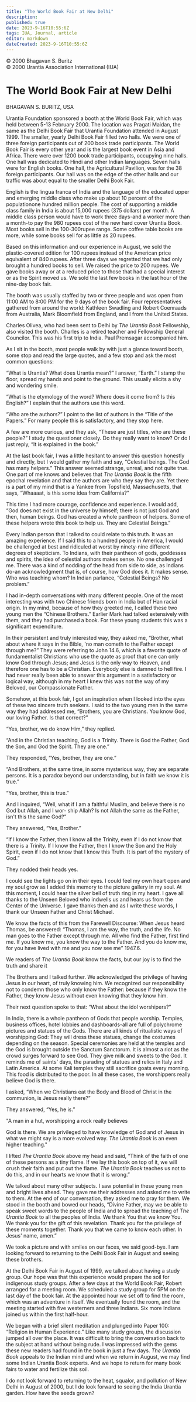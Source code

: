 ```yaml
---
title: "The World Book Fair at New Delhi"
description: 
published: true
date: 2023-9-16T10:55:6Z
tags: IUA, Journal, article
editor: markdown
dateCreated: 2023-9-16T10:55:6Z
---
```


<p class="v-card v-sheet theme--light grey lighten-3 px-2">© 2000 Bhagavan S. Buritz<br>© 2000 Urantia Association International (IUA)</p>

# The World Book Fair at New Delhi 

BHAGAVAN S. BURITZ, USA

Urantia Foundation sponsored a booth at the World Book Fair, which was held between 5-13 February 2000. The location was Pragati Maidan, the same as the Delhi Book Fair that Urantia Foundation attended in August 1999. The smaller, yearly Delhi Book Fair filled two halls. We were one of three foreign participants out of 200 book trade participants. The World Book Fair is every other year and is the largest book event in Asia and Africa. There were over 1200 book trade participants, occupying nine halls. One hall was dedicated to Hindi and other Indian languages. Seven halls were for English books. One hall, the Agricultural Pavilion, was for the 38 foreign participants. Our hall was on the edge of the other halls and our traffic was about equal to the smaller Delhi Book Fair.

English is the lingua franca of India and the language of the educated upper and emerging middle class who make up about 10 percent of the populationone hundred million people. The cost of supporting a middle class family in India is about 15,000 rupees (375 dollars) per month. A middle class person would have to work three days-and a worker more than a month-to pay the 980 rupees cost of the new hard cover Urantia Book. Most books sell in the 100-300rupee range. Some coffee table books are more, while some books sell for as little as 20 rupees.

Based on this information and our experience in August, we sold the plastic-covered edition for 100 rupees instead of the American price equivalent of 840 rupees. After three days we regretted that we had only brought a hundred books to sell. We raised the price to 200 rupees. We gave books away or at a reduced price to those that had a special interest or as the Spirit moved us. We sold the last few books in the last hour of the nine-day book fair.

The booth was usually staffed by two or three people and was open from 11:00 AM to 8:00 PM for the 9 days of the book fair. Four representatives gathered from around the world: Kathleen Swadling and Robert Coenraads from Australia, Mark Bloomfield from England, and I from the United States.

Charles Olivea, who had been sent to Delhi by _The Urantia Book_ Fellowship, also visited the booth. Charles is a retired teacher and Fellowship General Councilor. This was his first trip to India. Paul Premsagar accompanied him.

As I sit in the booth, most people walk by with just a glance toward booth, some stop and read the large quotes, and a few stop and ask the most common questions:

“What is Urantia? What does Urantia mean?” I answer, “Earth.” I stamp the floor, spread my hands and point to the ground. This usually elicits a shy and wondering smile.

“What is the etymology of the word? Where does it come from? Is this English?” I explain that the authors use this word.

“Who are the authors?” I point to the list of authors in the “Title of the Papers.” For many people this is satisfactory, and they stop here.

A few are more curious, and they ask, “These are just titles, who are these people?” I study the questioner closely. Do they really want to know? Or do I just reply, “It is explained in the book.”

At the last book fair, I was a little hesitant to answer this question honestly and directly, but I would gather my faith and say, “Celestial beings. The God has many helpers.” This answer seemed strange, unreal, and not quite true. One part of me knows and believes that _The Urantia Book_ is the fifth epochal revelation and that the authors are who they say they are. Yet there is a part of my mind that is a Yankee from Topsfield, Massachusetts, that says, “Whaaaat, is this some idea from California?”

This time I had more courage, confidence and experience. I would add, “God does not exist in the universe by himself; there is not just God and then, human beings. God has created a whole pantheon of helpers. Some of these helpers wrote this book to help us. They are Celestial Beings.”

Every Indian person that I talked to could relate to this truth. It was an amazing experience. If I said this to a hundred people in America, I would be challenged at best and ridiculed at worst by ninety-nine different degrees of skepticism. To Indians, with their pantheon of gods, goddesses and spirits, the idea of celestial authors makes sense. No one challenged me. There was a kind of nodding of the head from side to side, as Indians do-an acknowledgment that is, of course, how God does it. It makes sense. Who was teaching whom? In Indian parlance, “Celestial Beings? No problem.”

I had in-depth conversations with many different people. One of the most interesting was with two Chinese friends born in India but of Han racial origin. In my mind, because of how they greeted me, I called these two young men the “Chinese Brothers.” Earlier Mark had talked extensively with them, and they had purchased a book. For these young students this was a significant expenditure.

In their persistent and truly interested way, they asked me, “Brother, what about where it says in the Bible, 'no man cometh to the Father except through me?” They were referring to John 14.6, which is a favorite quote of fundamentalist Christians who use the quote as proof that one can only know God through Jesus; and Jesus is the only way to Heaven, and therefore one has to be a Christian. Everybody else is damned to hell fire. I had never really been able to answer this argument in a satisfactory or logical way, although in my heart I knew this was not the way of my Beloved, our Compassionate Father.

Somehow, at this book fair, I got an inspiration when I looked into the eyes of these two sincere truth seekers. I said to the two young men in the same way they had addressed me, “Brothers, you are Christians. You know God, our loving Father. Is that correct?”

“Yes, brother, we do know Him,” they replied.

“And in the Christian teaching, God is a Trinity. There is God the Father, God the Son, and God the Spirit. They are one.”

They responded, “Yes, brother, they are one.”

“And Brothers, at the same time, in some mysterious way, they are separate persons. It is a paradox beyond our understanding, but in faith we know it is true.”

“Yes, brother, this is true.”

And I inquired, “Well, what if I am a faithful Mus$\mathrm{lim}$, and believe there is no God but Allah, and I wor- ship Allah? Is not Allah the same as the Father, isn't this the same God?”

They answered, “Yes, Brother.”

“If I know the Father, then I know all the Trinity, even if I do not know that there is a Trinity. If I know the Father, then I know the Son and the Holy Spirit, even if I do not know that I know this Truth. It is part of the mystery of God.”

They nodded their heads yes.

I could see the lights go on in their eyes. I could feel my own heart open and my soul grow as I added this memory to the picture gallery in my soul. At this moment, I could hear the silver bell of truth ring in my heart. I gave all thanks to the Unseen Beloved who indwells us and hears us from the Center of the Universe. I gave thanks then and as I write these words, I thank our Unseen Father and Christ Michael.

We know the facts of this from the Farewell Discourse: When Jesus heard Thomas, be answered: “Thomas, I am the way, the truth, and the life. No man goes to the Father except through me. All who find the Father, first find me. If you know me, you know the way to the Father. And you do know me, for you have lived with me and you now see me” 1947.6.

We readers of _The Urantia Book_ know the facts, but our joy is to find the truth and share it

The Brothers and I talked further. We acknowledged the privilege of having Jesus in our heart, of truly knowing him. We recognized our responsibility not to condemn those who only know the Father: because if they know the Father, they know Jesus without even knowing that they know him.

Their next question spoke to that: “What about the idol worshipers?”

In India, there is a whole pantheon of Gods that people worship. Temples, business offices, hotel lobbies and dashboards-all are full of polychrome pictures and statues of the Gods. There are all kinds of ritualistic ways of worshipping God: They will dress these statues, change the costumes depending on the season. Special ceremonies are held at the temples and the God is brought outside the Sanctum Sanctorum. It is almost a riot as the crowd surges forward to see God. They give milk and sweets to the God. It reminds me of saints' days, the parading of statues and relics in Italy and Latin America. At some Kali temples they still sacrifice goats every morning. This food is distributed to the poor. In all these cases, the worshippers really believe God is there.

I asked, “When we Christians eat the Body and Blood of Christ in the communion, is Jesus really there?”

They answered, “Yes, he is.”

"A man in a hut, worshipping a rock really believes

God is there. We are privileged to have knowledge of God and of Jesus in what we might say is a more evolved way. _The Urantia Book_ is an even higher teaching."

I lifted _The Urantia Book_ above my head and said, “Think of the faith of one of these persons as a tiny flame. If we lay this book on top of it, we will crush their faith and put out the flame. _The Urantia Book_ teaches us not to do this, and in our hearts we know that it is wrong.”

We talked about many other subjects. I saw potential in these young men and bright lives ahead. They gave me their addresses and asked me to write to them. At the end of our conversation, they asked me to pray for them. We stood in the booth and bowed our heads, “Divine Father, may we be able to speak sweet words to the people of India and to spread the teaching of _The Urantia Book_ to all the peoples of India. We thank You that we know You. We thank you for the gift of this revelation. Thank you for the privilege of these moments together. Thank you that we came to know each other. In Jesus' name, amen.”

We took a picture and with smiles on our faces, we said good-bye. I am looking forward to returning to the Delhi Book Fair in August and seeing these brothers.

At the Delhi Book Fair in August of 1999, we talked about having a study group. Our hope was that this experience would prepare the soil for indigenous study groups. After a few days at the World Book Fair, Robert arranged for a meeting room. We scheduled a study group for $5 \mathrm{PM}$ on the last day of the book fair. At the appointed hour we set off to find the room, which was an adventure in itself. We eventually found the room, and the meeting started with five westerners and three Indians. Six more Indians joined us within the first half-hour.

We began with a brief silent meditation and plunged into Paper 100: “Religion in Human Experience.” Like many study groups, the discussion jumped all over the place. It was difficult to bring the conversation back to the subject at hand without being rude. I was impressed with the gems these new readers had found in the book in just a few days. _The Urantia Book_ appeals to the Indian mind and when we return in August, we may find some Indian Urantia Book experts. And we hope to return for many book fairs to water and fertilize this soil.

I do not look forward to returning to the heat, squalor, and pollution of New Delhi in August of 2000, but I do look forward to seeing the India Urantia garden. How have the seeds grown?